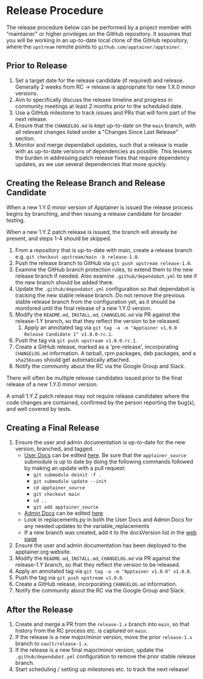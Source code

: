 # Release Procedure

The release procedure below can be performed by a project member with
"maintainer" or higher privileges on the GitHub repository. It assumes
that you will be working in an up-to-date local clone of the GitHub
repository, where the `upstream` remote points to
`github.com/apptainer/apptainer`.

## Prior to Release

1. Set a target date for the release candidate (if required) and release.
   Generally 2 weeks from RC -> release is appropriate for new 1.X.0 minor
   versions.
1. Aim to specifically discuss the release timeline and progress in community
   meetings at least 2 months prior to the scheduled date.
1. Use a GitHub milestone to track issues and PRs that will form part of the
   next release.
1. Ensure that the `CHANGELOG.md` is kept up-to-date on the `main` branch,
   with all relevant changes listed under a "Changes Since Last Release"
   section.
1. Monitor and merge dependabot updates, such that a release is made with as
   up-to-date versions of dependencies as possible. This lessens the burden in
   addressing patch release fixes that require dependency updates, as we use
   several dependencies that move quickly.

## Creating the Release Branch and Release Candidate

When a new 1.Y.0 minor version of Apptainer is issued the release
process begins by branching, and then issuing a release candidate for
broader testing.

When a new 1.Y.Z patch release is issued, the branch will already be present,
and steps 1-4 should be skipped.

1. From a repository that is up-to-date with main, create a release
   branch e.g. `git checkout upstream/main -b release-1.0`.
1. Push the release branch to GitHub via `git push upstream release-1.0`.
1. Examine the GitHub branch protection rules, to extend them to the
   new release branch if needed.  Also examine `.github/dependabot.yml`
   to see if the new branch should be added there.
1. Update the `.github/dependabot.yml` configuration so that dependabot is
   tracking the new stable release branch. Do not remove the previous stable
   release branch from the configuration yet, as it should be monitored until
   the final release of a new 1.Y.0 version.
1. Modify the `README.md`, `INSTALL.md`, `CHANGELOG.md` via PR against
   the release-1.Y branch, so that they reflect the version to be released.
   1. Apply an annotated tag via `git tag -a -m "Apptainer v1.0.0
      Release Candidate 1" v1.0.0-rc.1`.
1. Push the tag via `git push upstream v1.0.0-rc.1`.
1. Create a GitHub release, marked as a 'pre-release', incorporating
   `CHANGELOG.md` information.  A tarball, rpm packages, deb packages,
   and a `sha256sums` should get automatically attached.
1. Notify the community about the RC via the Google Group and Slack.

There will often be multiple release candidates issued prior to the final
release of a new 1.Y.0 minor version.

A small 1.Y.Z patch release may not require release candidates where the code
changes are contained, confirmed by the person reporting the bug(s), and well
covered by tests.

## Creating a Final Release

1. Ensure the user and admin documentation is up-to-date for the new
   version, branched, and tagged.
   - [User Docs](https://apptainer.org/docs/user/main/) can be
     edited [here](https://github.com/apptainer/apptainer-userdocs).
     Be sure that the `apptainer_source` submodule is up to date by
     doing the following commands followed by making an update with
     a pull request:
      - `git submodule deinit -f .`
      - `git submodule update --init`
      - `cd apptainer_source`
      - `git checkout main`
      - `cd ..`
      - `git add apptainer_source`
   - [Admin Docs](https://apptainer.org/docs/admin/main/) can be
     edited [here](https://github.com/apptainer/apptainer-admindocs)
   - Look in replacements.py in both the User Docs and Admin Docs for
     any needed updates to the variable_replacements
   - If a new branch was created, add it to the docsVersion list in the
     [web page](https://github.com/apptainer/apptainer.org/blob/master/src/pages/docs.js)
1. Ensure the user and admin documentation has been deployed to the
   apptainer.org website.
1. Modify the `README.md`, `INSTALL.md`, `CHANGELOG.md` via PR against
   the release-1.Y branch, so that they reflect the version to be released.
1. Apply an annotated tag via `git tag -a -m "Apptainer v1.0.0" v1.0.0`.
1. Push the tag via `git push upstream v1.0.0`.
1. Create a GitHub release, incorporating `CHANGELOG.md` information.
1. Notify the community about the RC via the Google Group and Slack.

## After the Release

1. Create and merge a PR from the `release-1.x` branch into `main`, so that
   history from the RC process etc. is captured on `main`.
1. If the release is a new major/minor version, move the prior `release-1.x`
   branch to `vault/release-1.x`.
1. If the release is a new final major/minor version, update the
   `.github/dependabot.yml` configuration to remove the prior stable release
   branch.
1. Start scheduling / setting up milestones etc. to track the next release!
